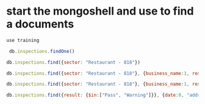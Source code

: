 # start the mongoshell and use to find a documents

```javascript
use training
```

```javascript
 db.inspections.findOne()
```

```javascript
db.inspections.find({sector: "Restaurant - 818"})
```

```javascript
db.inspections.find({sector: "Restaurant - 818"}, {business_name:1, result:1})
```

```javascript
db.inspections.find({sector: "Restaurant - 818"}, {business_name:1, result:1, _id:0})
```

```javascript
db.inspections.find({result: {$in:["Pass", "Warning"]}}, {date:0, "address.zip":0})
```
